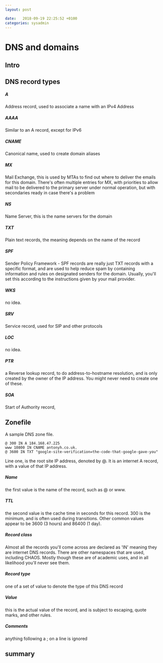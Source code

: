 ```yaml
---
layout: post

date:   2018-09-19 22:25:52 +0100
categories: sysadmin
---
```

DNS and domains
===============

Intro
-----

DNS record types
----------------

##### A

Address record, used to associate a name with an IPv4 Address

##### AAAA

Similar to an A record, except for IPv6

##### CNAME

Canonical name, used to create domain aliases

##### MX

Mail Exchange, this is used by MTAs to find out where to deliver the
emails for this domain. There's often multiple entries for MX, with
priorities to allow mail to be delivered to the primary server under
normal operation, but with secondaries ready in case there's a problem

##### NS

Name Server, this is the name servers for the domain

##### TXT

Plain text records, the meaning depends on the name of the record

##### SPF

Sender Policy Framework - SPF records are really just TXT records with a
specific format, and are used to help reduce spam by containing
information and rules on designated senders for the domain. Usually,
you'll set this according to the instructions given by your mail
provider.

##### WKS

no idea.

##### SRV

Service record, used for SIP and other protocols

##### LOC

no idea.

##### PTR

a Reverse lookup record, to do address-to-hostname resolution, and is
only created by the owner of the IP address. You might never need to
create one of these.

##### SOA

Start of Authority record,

Zonefile
--------

A sample DNS zone file.

    @ 300 IN A 184.168.47.225
    www 10800 IN CNAME antonyh.co.uk.
    @ 3600 IN TXT "google-site-verification=the-code-that-google-gave-you"

Line one, is the root site IP address, denoted by @. It is an internet A
record, with a value of that IP address.

##### Name

the first value is the name of the record, such as @ or www.

##### TTL

the second value is the cache time in seconds for this record. 300 is
the minimum, and is often used during transitions. Other common values
appear to be 3600 (3 hours) and 86400 (1 day).

##### Record class

Almost all the records you'll come across are declared as 'IN' meaning
they are internet DNS records. There are other namespaces that are used,
including CHAOS. Mostly though these are of academic uses, and in all
likelihood you'll never see them.

##### Record type

one of a set of value to denote the type of this DNS record

##### Value

this is the actual value of the record, and is subject to escaping,
quote marks, and other rules.

##### Comments

anything following a ; on a line is ignored

summary
-------
